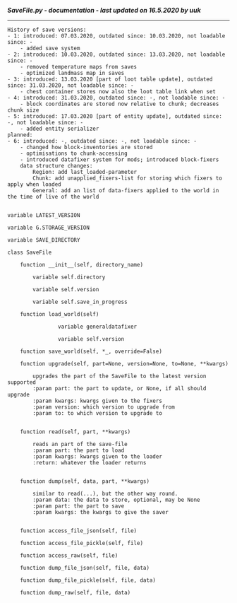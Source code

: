 ***SaveFile.py - documentation - last updated on 16.5.2020 by uuk***
___

    History of save versions:
    - 1: introduced: 07.03.2020, outdated since: 10.03.2020, not loadable since: -
        - added save system
    - 2: introduced: 10.03.2020, outdated since: 13.03.2020, not loadable since: -
        - removed temperature maps from saves
        - optimized landmass map in saves
    - 3: introduced: 13.03.2020 [part of loot table update], outdated since: 31.03.2020, not loadable since: -
        - chest container stores now also the loot table link when set
    - 4: introduced: 31.03.2020, outdated since: -, not loadable since: -
        - block coordinates are stored now relative to chunk; decreases chunk size
    - 5: introduced: 17.03.2020 [part of entity update], outdated since: -, not loadable since: -
        - added entity serializer
    planned:
    - 6: introduced: -, outdated since: -, not loadable since: -
        - changed how block-inventories are stored
        - optimisations to chunk-accessing
        - introduced datafixer system for mods; introduced block-fixers
        data structure changes:
            Region: add last_loaded-parameter
            Chunk: add unapplied_fixers-list for storing which fixers to apply when loaded
            General: add an list of data-fixers applied to the world in the time of live of the world


    variable LATEST_VERSION

    variable G.STORAGE_VERSION

    variable SAVE_DIRECTORY

    class SaveFile

        function __init__(self, directory_name)

            variable self.directory

            variable self.version

            variable self.save_in_progress

        function load_world(self)

                    variable generaldatafixer

                    variable self.version

        function save_world(self, *_, override=False)

        function upgrade(self, part=None, version=None, to=None, **kwargs)
            
            upgrades the part of the SaveFile to the latest version supported
            :param part: the part to update, or None, if all should upgrade
            :param kwargs: kwargs given to the fixers
            :param version: which version to upgrade from
            :param to: to which version to upgrade to


        function read(self, part, **kwargs)
            
            reads an part of the save-file
            :param part: the part to load
            :param kwargs: kwargs given to the loader
            :return: whatever the loader returns


        function dump(self, data, part, **kwargs)
            
            similar to read(...), but the other way round.
            :param data: the data to store, optional, may be None
            :param part: the part to save
            :param kwargs: the kwargs to give the saver


        function access_file_json(self, file)

        function access_file_pickle(self, file)

        function access_raw(self, file)

        function dump_file_json(self, file, data)

        function dump_file_pickle(self, file, data)

        function dump_raw(self, file, data)
